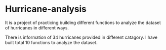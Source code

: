 # Hurricane-analysis
It is a project of practicing building different functions to analyze the dataset of hurricanes in different ways.

There is information of 34 hurricanes provided in different catagory.
I have built total 10 functions to analyze the dataset.
